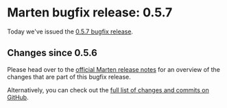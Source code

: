 # Marten bugfix release: 0.5.7

Today we've issued the [0.5.7 bugfix release](https://martenframework.com/docs/the-marten-project/release-notes/0.5.7).

## Changes since 0.5.6

Please head over to the [official Marten release notes](https://martenframework.com/docs/the-marten-project/release-notes/0.5.7) for an overview of the changes that are part of this bugfix release.

Alternatively, you can check out the [full list of changes and commits on GitHub](https://github.com/martenframework/marten/compare/v0.5.6...v0.5.7).
